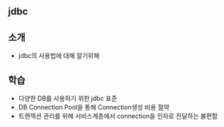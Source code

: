 ## jdbc

## 소개
- jdbc의 사용법에 대해 알기위해

## 학습
- 다양한 DB를 사용하기 위한 jdbc 표준
- DB Connection Pool을 통해 Connection생성 비용 절약
- 트랜잭션 관리를 위해 서비스계층에서 connection을 인자로 전달하는 불편함